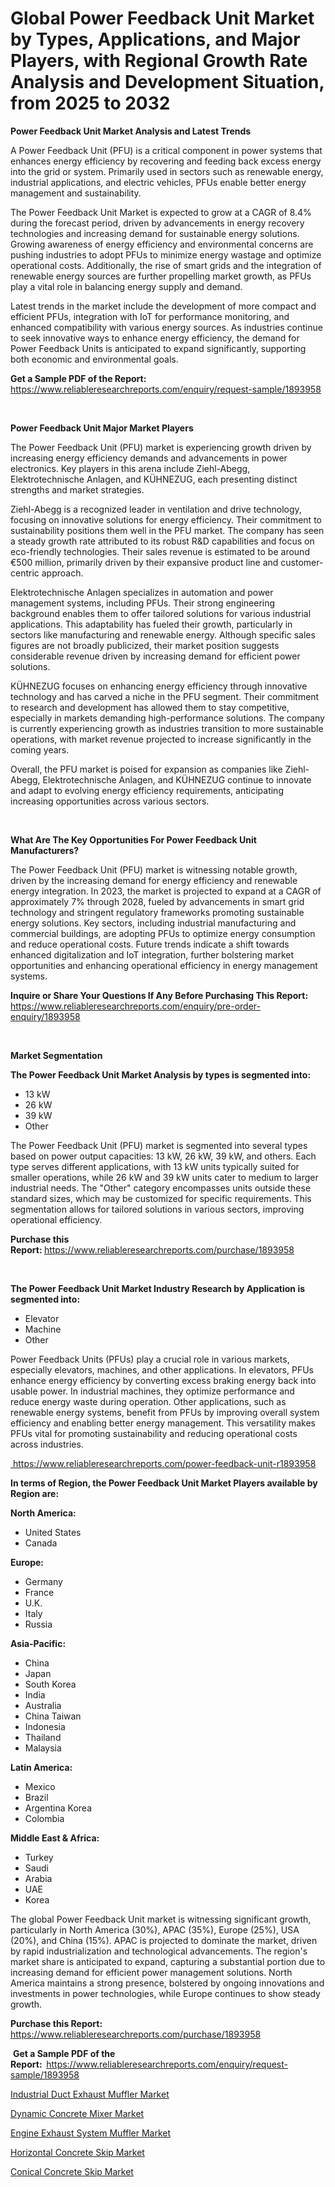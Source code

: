 <p><h1>Global Power Feedback Unit Market by Types, Applications, and Major Players, with Regional Growth Rate Analysis and Development Situation, from 2025 to 2032</h1></p><p><strong>Power Feedback Unit Market Analysis and Latest Trends</strong></p>
<p><p>A Power Feedback Unit (PFU) is a critical component in power systems that enhances energy efficiency by recovering and feeding back excess energy into the grid or system. Primarily used in sectors such as renewable energy, industrial applications, and electric vehicles, PFUs enable better energy management and sustainability.</p><p>The Power Feedback Unit Market is expected to grow at a CAGR of 8.4% during the forecast period, driven by advancements in energy recovery technologies and increasing demand for sustainable energy solutions. Growing awareness of energy efficiency and environmental concerns are pushing industries to adopt PFUs to minimize energy wastage and optimize operational costs. Additionally, the rise of smart grids and the integration of renewable energy sources are further propelling market growth, as PFUs play a vital role in balancing energy supply and demand.</p><p>Latest trends in the market include the development of more compact and efficient PFUs, integration with IoT for performance monitoring, and enhanced compatibility with various energy sources. As industries continue to seek innovative ways to enhance energy efficiency, the demand for Power Feedback Units is anticipated to expand significantly, supporting both economic and environmental goals.</p></p>
<p><strong>Get a Sample PDF of the Report:&nbsp;</strong> <a href="https://www.reliableresearchreports.com/enquiry/request-sample/1893958?utm_campaign=121&utm_medium=2&utm_source=Github&utm_content=ia&utm_term=01032025&utm_id=power-feedback-unit">https://www.reliableresearchreports.com/enquiry/request-sample/1893958</a></p>
<p>&nbsp;</p>
<p><strong>Power Feedback Unit Major Market Players</strong></p>
<p><p>The Power Feedback Unit (PFU) market is experiencing growth driven by increasing energy efficiency demands and advancements in power electronics. Key players in this arena include Ziehl-Abegg, Elektrotechnische Anlagen, and KÜHNEZUG, each presenting distinct strengths and market strategies.</p><p>Ziehl-Abegg is a recognized leader in ventilation and drive technology, focusing on innovative solutions for energy efficiency. Their commitment to sustainability positions them well in the PFU market. The company has seen a steady growth rate attributed to its robust R&D capabilities and focus on eco-friendly technologies. Their sales revenue is estimated to be around €500 million, primarily driven by their expansive product line and customer-centric approach.</p><p>Elektrotechnische Anlagen specializes in automation and power management systems, including PFUs. Their strong engineering background enables them to offer tailored solutions for various industrial applications. This adaptability has fueled their growth, particularly in sectors like manufacturing and renewable energy. Although specific sales figures are not broadly publicized, their market position suggests considerable revenue driven by increasing demand for efficient power solutions.</p><p>KÜHNEZUG focuses on enhancing energy efficiency through innovative technology and has carved a niche in the PFU segment. Their commitment to research and development has allowed them to stay competitive, especially in markets demanding high-performance solutions. The company is currently experiencing growth as industries transition to more sustainable operations, with market revenue projected to increase significantly in the coming years.</p><p>Overall, the PFU market is poised for expansion as companies like Ziehl-Abegg, Elektrotechnische Anlagen, and KÜHNEZUG continue to innovate and adapt to evolving energy efficiency requirements, anticipating increasing opportunities across various sectors.</p></p>
<p>&nbsp;</p>
<p><strong>What Are The Key Opportunities For Power Feedback Unit Manufacturers?</strong></p>
<p><p>The Power Feedback Unit (PFU) market is witnessing notable growth, driven by the increasing demand for energy efficiency and renewable energy integration. In 2023, the market is projected to expand at a CAGR of approximately 7% through 2028, fueled by advancements in smart grid technology and stringent regulatory frameworks promoting sustainable energy solutions. Key sectors, including industrial manufacturing and commercial buildings, are adopting PFUs to optimize energy consumption and reduce operational costs. Future trends indicate a shift towards enhanced digitalization and IoT integration, further bolstering market opportunities and enhancing operational efficiency in energy management systems.</p></p>
<p><strong>Inquire or Share Your Questions If Any Before Purchasing This Report:</strong> <a href="https://www.reliableresearchreports.com/enquiry/pre-order-enquiry/1893958?utm_campaign=121&utm_medium=2&utm_source=Github&utm_content=ia&utm_term=01032025&utm_id=power-feedback-unit">https://www.reliableresearchreports.com/enquiry/pre-order-enquiry/1893958</a></p>
<p>&nbsp;</p>
<p><strong>Market Segmentation</strong></p>
<p><strong>The Power Feedback Unit Market Analysis by types is segmented into:</strong></p>
<p><ul><li>13 kW</li><li>26 kW</li><li>39 kW</li><li>Other</li></ul></p>
<p><p>The Power Feedback Unit (PFU) market is segmented into several types based on power output capacities: 13 kW, 26 kW, 39 kW, and others. Each type serves different applications, with 13 kW units typically suited for smaller operations, while 26 kW and 39 kW units cater to medium to larger industrial needs. The "Other" category encompasses units outside these standard sizes, which may be customized for specific requirements. This segmentation allows for tailored solutions in various sectors, improving operational efficiency.</p></p>
<p><strong>Purchase this Report:&nbsp;</strong><a href="https://www.reliableresearchreports.com/purchase/1893958?utm_campaign=121&utm_medium=2&utm_source=Github&utm_content=ia&utm_term=01032025&utm_id=power-feedback-unit">https://www.reliableresearchreports.com/purchase/1893958</a></p>
<p>&nbsp;</p>
<p><strong>The Power Feedback Unit Market Industry Research by Application is segmented into:</strong></p>
<p><ul><li>Elevator</li><li>Machine</li><li>Other</li></ul></p>
<p><p>Power Feedback Units (PFUs) play a crucial role in various markets, especially elevators, machines, and other applications. In elevators, PFUs enhance energy efficiency by converting excess braking energy back into usable power. In industrial machines, they optimize performance and reduce energy waste during operation. Other applications, such as renewable energy systems, benefit from PFUs by improving overall system efficiency and enabling better energy management. This versatility makes PFUs vital for promoting sustainability and reducing operational costs across industries.</p></p>
<p><a href="https://www.reliableresearchreports.com/power-feedback-unit-r1893958?utm_campaign=121&utm_medium=2&utm_source=Github&utm_content=ia&utm_term=01032025&utm_id=power-feedback-unit">&nbsp;https://www.reliableresearchreports.com/power-feedback-unit-r1893958</a></p>
<p><strong>In terms of Region, the Power Feedback Unit Market Players available by Region are:</strong></p>
<p>
    <p> <strong> North America: </strong>
        <ul>
            <li>United States</li>
            <li>Canada</li>
        </ul>
        </p> 
    <p> <strong> Europe: </strong>
        <ul>
            <li>Germany</li>
            <li>France</li>
            <li>U.K.</li>
            <li>Italy</li>
            <li>Russia</li>
        </ul>
        </p> 
    <p> <strong> Asia-Pacific: </strong>
        <ul>
            <li>China</li>
            <li>Japan</li>
            <li>South Korea</li>
            <li>India</li>
            <li>Australia</li>
            <li>China Taiwan</li>
            <li>Indonesia</li>
            <li>Thailand</li>
            <li>Malaysia</li>
        </ul>
        </p> 
    <p> <strong> Latin America: </strong>
        <ul>
            <li>Mexico</li>
            <li>Brazil</li>
            <li>Argentina Korea</li>
            <li>Colombia</li>
        </ul>
        </p> 
    <p> <strong> Middle East & Africa: </strong>
        <ul>
            <li>Turkey</li>
            <li>Saudi</li>
            <li>Arabia</li>
            <li>UAE</li>
            <li>Korea</li>
        </ul>
    </p>
    </p>
<p><p>The global Power Feedback Unit market is witnessing significant growth, particularly in North America (30%), APAC (35%), Europe (25%), USA (20%), and China (15%). APAC is projected to dominate the market, driven by rapid industrialization and technological advancements. The region's market share is anticipated to expand, capturing a substantial portion due to increasing demand for efficient power management solutions. North America maintains a strong presence, bolstered by ongoing innovations and investments in power technologies, while Europe continues to show steady growth.</p></p>
<p><strong>Purchase this Report: </strong><a href="https://www.reliableresearchreports.com/purchase/1893958?utm_campaign=121&utm_medium=2&utm_source=Github&utm_content=ia&utm_term=01032025&utm_id=power-feedback-unit">https://www.reliableresearchreports.com/purchase/1893958</a></p>
<p>&nbsp;<strong>Get a Sample PDF of the Report:&nbsp;&nbsp;</strong><a href="https://www.reliableresearchreports.com/enquiry/request-sample/1893958?utm_campaign=121&utm_medium=2&utm_source=Github&utm_content=ia&utm_term=01032025&utm_id=power-feedback-unit">https://www.reliableresearchreports.com/enquiry/request-sample/1893958</a></p>
<p><strong></strong></p>
<p><p><a href="https://github.com/voigttyagi/Market-Research-Report-List-1/blob/main/industrial-duct-exhaust-muffler-market.md?utm_campaign=121&utm_medium=2&utm_source=Github&utm_content=ia&utm_term=01032025&utm_id=power-feedback-unit">Industrial Duct Exhaust Muffler Market</a></p><p><a href="https://github.com/saroarmaicky/Market-Research-Report-List-1/blob/main/dynamic-concrete-mixer-market.md?utm_campaign=121&utm_medium=2&utm_source=Github&utm_content=ia&utm_term=01032025&utm_id=power-feedback-unit">Dynamic Concrete Mixer Market</a></p><p><a href="https://github.com/jenithschijf/Market-Research-Report-List-1/blob/main/engine-exhaust-system-muffler-market.md?utm_campaign=121&utm_medium=2&utm_source=Github&utm_content=ia&utm_term=01032025&utm_id=power-feedback-unit">Engine Exhaust System Muffler Market</a></p><p><a href="https://github.com/ahamdyzabira4/Market-Research-Report-List-1/blob/main/horizontal-concrete-skip-market.md?utm_campaign=121&utm_medium=2&utm_source=Github&utm_content=ia&utm_term=01032025&utm_id=power-feedback-unit">Horizontal Concrete Skip Market</a></p><p><a href="https://github.com/klaassenmackenzie6/Market-Research-Report-List-1/blob/main/conical-concrete-skip-market.md?utm_campaign=121&utm_medium=2&utm_source=Github&utm_content=ia&utm_term=01032025&utm_id=power-feedback-unit">Conical Concrete Skip Market</a></p></p>